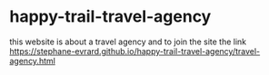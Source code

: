 # happy-trail-travel-agency
this website is about a travel agency and to join the site the link https://stephane-evrard.github.io/happy-trail-travel-agency/travel-agency.html
